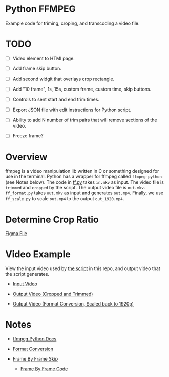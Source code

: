 # Python FFMPEG 

Example code for triming, croping, and transcoding a video file.

# TODO

- [ ] Video element to HTMl page. 
- [ ] Add frame skip button.
- [ ] Add second widgit that overlays crop rectangle.
- [ ] Add "10 frame", 1s, 15s, custom frame, custom time, skip buttons.
- [ ] Controls to sent start and end trim times. 
- [ ] Export JSON file with edit instructions for Python script.
- [ ] Ability to add N number of trim pairs that will remove sections of the video.

- [ ] Freeze frame?

# Overview

ffmpeg is a video manipulation lib written in C or something designed for use in the terminal. Python has a wrapper for ffmpeg called `ffmpeg-python` (see Notes below). The code in [ff.py](https://github.com/strawstack/PythonFFMPEG/blob/main/ff.py) takes `in.mkv` as input. The video file is `trimmed` and `cropped` by the script. The output video file is `out.mkv`. `ff_format.py` takes `out.mkv` as input and generates `out.mp4`. Finally, we use `ff_scale.py` to scale `out.mp4` to the output `out_1920.mp4`.

# Determine Crop Ratio

[Figma File](https://www.figma.com/file/iAWUjaWzykgCmwCilOJ7CK/ffmpeg_crop?node-id=0%3A1&t=gz9Lup8XCFjOjlms-1)

# Video Example

View the input video used by [the script](https://github.com/strawstack/PythonFFMPEG/blob/main/ff.py) in this repo, and output video that the script generates.

- [Input Video](https://youtu.be/FrOTCRuQN2M)

- [Output Video (Cropped and Trimmed)](https://youtu.be/sFIhnM7CqlM)

- [Output Video (Format Conversion, Scaled back to 1920p)](https://youtu.be/pmrBEZupeFk)

# Notes

- [ffmpeg Python Docs](https://kkroening.github.io/ffmpeg-python/)

- [Format Conversion](https://askubuntu.com/questions/396883/how-to-simply-convert-video-files-i-e-mkv-to-mp4)

- [Frame By Frame Skip](http://www.inconduit.com/smpte/)

  - [Frame By Frame Code](http://www.inconduit.com/smpte/js/smpte_test_universal.js)
